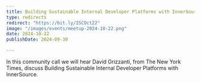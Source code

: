 ```yaml
---
title: Building Sustainable Internal Developer Platforms with InnerSource 
type: redirects
redirect: "https://bit.ly/ISCOct22"
image: "/images/events/meetup-2024-10-22.png"
date: 2024-10-22
publishDate: 2024-09-30

---
```


In this community call we will hear David Grizzanti, from The New York Times, discuss Building Sustainable Internal Developer Platforms with InnerSource. 

